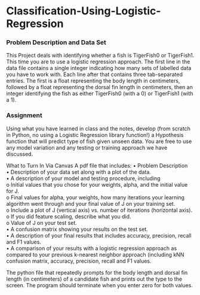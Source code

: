 # Classification-Using-Logistic-Regression
### Problem Description and Data Set
This Project deals with identifying whether a fish is TigerFish0 or TigerFish1. This time you are to use a logistic regression approach.  The first line in the data file contains a single integer indicating how many sets of labelled data you have to work with. Each line after that contains three tab-separated entries. The first is a float representing the body length in centimeters, followed by a float representing the dorsal fin length in centimeters, then an integer identifying the fish as either TigerFish0 (with a 0) or TigerFish1 (with a 1).
### Assignment
Using what you have learned in class and the notes, develop (from scratch in Python, no using a Logistic Regression library function!) a Hypothesis function that will predict type of fish given unseen data. You are free to use any model variation and any testing or training approach we have discussed.

What to Turn In Via Canvas
A pdf file that includes:
• Problem Description <br />
• Description of your data set along with a plot of the data.<br />
• A description of your model and testing procedure, including<br />
o Initial values that you chose for your weights, alpha, and the initial value for J.<br />
o Final values for alpha, your weights, how many iterations your learning algorithm went through and your final value of J on your training set.<br />
o Include a plot of J (vertical axis) vs. number of iterations (horizontal axis).<br />
o If you did feature scaling, describe what you did.<br />
o Value of J on your test set.<br />
• A confusion matrix showing your results on the test set.<br />
• A description of your final results that includes accuracy, precision, recall and F1 values.<br />
• A comparison of your results with a logistic regression approach as compared to your previous k-nearest neighbor approach (including kNN confusion matrix, accuracy, precision, recall and F1 values.<br />

The python file that repeatedly prompts for the body length and dorsal fin length (in centimeters) of a candidate fish and prints out the type to the screen. The program should terminate when you enter zero for both values.
